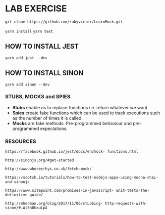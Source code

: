 # LAB EXERCISE

`git clone https://github.com/rubyvictor/LearnMock.git`


`yarn install`
`yarn test`

## HOW TO INSTALL JEST

`yarn add jest --dev`

## HOW TO INSTALL SINON
`yarn add sinon --dev`

### STUBS, MOCKS and SPIES
-  **Stubs** enable us to replace functions i.e. return whatever we want
-  **Spies** create fake functions which can be used to track executions such as the number of times it is called
-  **Mocks** are fake methods.  Pre-programmed behaviour and pre-programmed expectations.

### RESOURCES

```https://facebook.github.io/jest/docs/en/mock- functions.html```

```http://sinonjs.org/#get-started```

```http://www.wheresrhys.co.uk/fetch-mock/```

```https://scotch.io/tutorials/how-to-test-nodejs-apps-using-mocha-chai-and-sinonjs```

```https://www.sitepoint.com/promises-in-javascript- unit-tests-the-definitive-guide/```

```http://mherman.org/blog/2017/11/06/stubbing- http-requests-with-sinon/#.Wt3h8UxuLpA```
